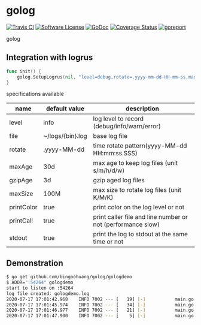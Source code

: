 # golog

[![Travis CI](https://img.shields.io/travis/bingoohuang/golog/master.svg?style=flat-square)](https://travis-ci.com/bingoohuang/golog)
[![Software License](https://img.shields.io/badge/License-MIT-orange.svg?style=flat-square)](https://github.com/bingoohuang/golog/blob/master/LICENSE.md)
[![GoDoc](https://img.shields.io/badge/godoc-reference-blue.svg?style=flat-square)](https://godoc.org/github.com/bingoohuang/golog)
[![Coverage Status](http://codecov.io/github/bingoohuang/golog/coverage.svg?branch=master)](http://codecov.io/github/bingoohuang/golog?branch=master)
[![goreport](https://www.goreportcard.com/badge/github.com/bingoohuang/golog)](https://www.goreportcard.com/report/github.com/bingoohuang/golog)

golog

## Integration with logrus

```go
func init() {
    golog.SetupLogrus(nil, "level=debug,rotate=.yyyy-mm-dd-HH-mm-ss,maxAge=5s,gzipAge=3s")
}
```

specifications available

name | default value | description
---  | ---           | ---
level| info          | log level to record (debug/info/warn/error)
file | ~/logs/{bin}.log | base log file
rotate| .yyyy-MM-dd  | time rotate pattern(yyyy-MM-dd HH:mm:ss.SSS)
maxAge| 30d          | max age to keep log files (unit s/m/h/d/w)
gzipAge| 3d          | gzip aged log files 
maxSize| 100M        | max size to rotate log files (unit K/M/K)
printColor| true     | print color on the log level or not
printCall | true     | print caller file and line number  or not (performance slow)
stdout   | true      | print the log to stdout at the same time or not

## Demonstration

```bash
$ go get github.com/bingoohuang/golog/gologdemo
$ ADDR=":54264" gologdemo
start to listen on :54264
log file created: gologdemo.log
2020-07-17 17:01:42.968    INFO 7002 --- [   19] [-]           main.go:34 : {"contemtType":"","proto":"HTTP/1.1"} [::1]:56946 GET /abc
2020-07-17 17:01:45.974    INFO 7002 --- [   34] [-]           main.go:34 : {"contemtType":"","proto":"HTTP/1.1"} [::1]:56958 GET /abc
2020-07-17 17:01:46.977    INFO 7002 --- [   21] [-]           main.go:34 : {"contemtType":"","proto":"HTTP/1.1"} [::1]:56963 GET /abc
2020-07-17 17:01:47.900    INFO 7002 --- [    5] [-]           main.go:34 : {"contemtType":"","proto":"HTTP/1.1"} [::1]:56968 GET /abc
```

